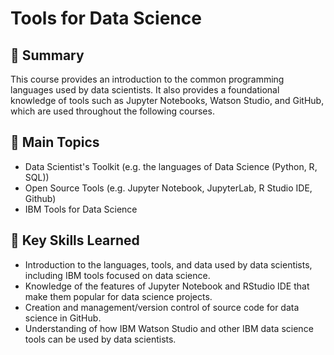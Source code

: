 # Tools for Data Science

## 📄 Summary 
This course provides an introduction to the common programming languages used by data scientists. It also provides a foundational knowledge of tools such as Jupyter Notebooks, Watson Studio, and GitHub, which are used throughout the following courses. 

## 📑 Main Topics 
- Data Scientist's Toolkit (e.g. the languages of Data Science (Python, R, SQL))
- Open Source Tools (e.g. Jupyter Notebook, JupyterLab, R Studio IDE, Github)
- IBM Tools for Data Science

## 🔑 Key Skills Learned 
- Introduction to the languages, tools, and data used by data scientists, including IBM tools focused on data science. 
- Knowledge of the features of Jupyter Notebook and RStudio IDE that make them popular for data science projects.
- Creation and management/version control of source code for data science in GitHub.
- Understanding of how IBM Watson Studio and other IBM data science tools can be used by data scientists.
